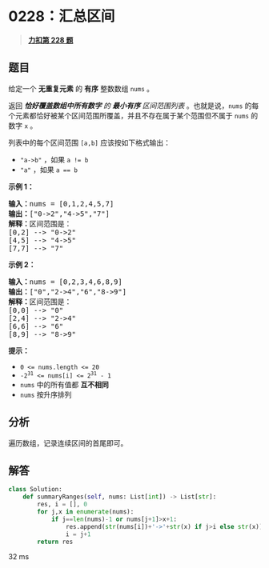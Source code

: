 # 0228：汇总区间


> <u>**[力扣第 228 题](https://leetcode.cn/problems/summary-ranges/)**</u>

## 题目

<p>给定一个  <strong>无重复元素</strong> 的 <strong>有序</strong> 整数数组 <code>nums</code> 。</p>

<p>返回 <em><strong>恰好覆盖数组中所有数字</strong> 的 <strong>最小有序</strong> 区间范围列表 </em>。也就是说，<code>nums</code> 的每个元素都恰好被某个区间范围所覆盖，并且不存在属于某个范围但不属于 <code>nums</code> 的数字 <code>x</code> 。</p>

<p>列表中的每个区间范围 <code>[a,b]</code> 应该按如下格式输出：</p>

<ul>
<li><code>"a-&gt;b"</code> ，如果 <code>a != b</code></li>
<li><code>"a"</code> ，如果 <code>a == b</code></li>
</ul>



<p><strong>示例 1：</strong></p>

<pre>
<strong>输入：</strong>nums = [0,1,2,4,5,7]
<strong>输出：</strong>["0-&gt;2","4-&gt;5","7"]
<strong>解释：</strong>区间范围是：
[0,2] --&gt; "0-&gt;2"
[4,5] --&gt; "4-&gt;5"
[7,7] --&gt; "7"
</pre>

<p><strong>示例 2：</strong></p>

<pre>
<strong>输入：</strong>nums = [0,2,3,4,6,8,9]
<strong>输出：</strong>["0","2-&gt;4","6","8-&gt;9"]
<strong>解释：</strong>区间范围是：
[0,0] --&gt; "0"
[2,4] --&gt; "2-&gt;4"
[6,6] --&gt; "6"
[8,9] --&gt; "8-&gt;9"
</pre>



<p><strong>提示：</strong></p>

<ul>
<li><code>0 &lt;= nums.length &lt;= 20</code></li>
<li><code>-2<sup>31</sup> &lt;= nums[i] &lt;= 2<sup>31</sup> - 1</code></li>
<li><code>nums</code> 中的所有值都 <strong>互不相同</strong></li>
<li><code>nums</code> 按升序排列</li>
</ul>


## 分析

遍历数组，记录连续区间的首尾即可。

## 解答
```python
class Solution:
    def summaryRanges(self, nums: List[int]) -> List[str]:
        res, i = [], 0
        for j,x in enumerate(nums):
            if j==len(nums)-1 or nums[j+1]>x+1:
                res.append(str(nums[i])+'->'+str(x) if j>i else str(x))
                i = j+1
        return res
```
32 ms
